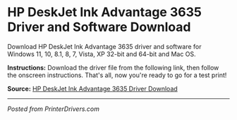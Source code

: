 # HP DeskJet Ink Advantage 3635 Driver and Software Download

Download HP DeskJet Ink Advantage 3635 driver and software for Windows 11, 10, 8.1, 8, 7, Vista, XP 32-bit and 64-bit and Mac OS.

**Instructions:** Download the driver file from the following link, then follow the onscreen instructions. That's all, now you're ready to go for a test print!

**Source:** [HP DeskJet Ink Advantage 3635 Driver Download](https://printerdrivers.com/hp-deskjet-ink-advantage-3635-driver/)

---
*Posted from PrinterDrivers.com*